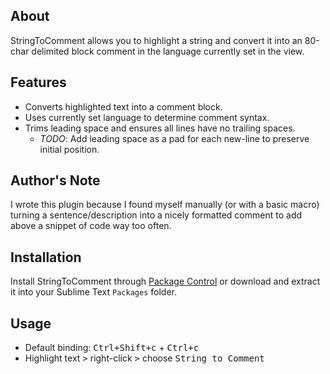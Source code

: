 ## About
StringToComment allows you to highlight a string and convert it into an 80-char delimited block comment in the language currently set in the view.

## Features
* Converts highlighted text into a comment block.
* Uses currently set language to determine comment syntax.
* Trims leading space and ensures all lines have no trailing spaces.
  - *TODO*: Add leading space as a pad for each new-line to preserve initial position.

## Author's Note
I wrote this plugin because I found myself manually (or with a basic macro) turning a sentence/description into a nicely formatted comment to add above a snippet of code way too often.

## Installation
Install StringToComment through [Package Control](https://sublime.wbond.net/) or download and extract it into your Sublime Text `Packages` folder.

## Usage
* Default binding: <kbd>Ctrl+Shift+c</kbd> + <kbd>Ctrl+c</kbd> 
* Highlight text <kbd>></kbd> right-click <kbd>></kbd> choose <kbd>String to Comment</kbd>